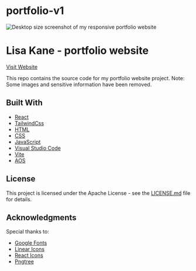 # portfolio-v1
![Desktop size screenshot of my responsive portfolio website](/../main/portfolio-screenshot.png?raw=true)  

# Lisa Kane - portfolio website  
[Visit Website](https://kanekoded.com/)  

This repo contains the source code for my portfolio website project. Note: Some images and sensitive information have been removed.

## Built With 

* [React](https://react.dev/)
* [TailwindCss](https://tailwindcss.com/)
* [HTML](https://www.w3.org/html/)
* [CSS](https://www.w3.org/TR/CSS/#css)
* [JavaScript](https://ecma-international.org/publications-and-standards/standards/ecma-262/)
* [Visual Studio Code](https://code.visualstudio.com/)
* [Vite](https://vite.dev/)
* [AOS](https://michalsnik.github.io/aos/) 

## License
This project is licensed under the Apache License - see the [LICENSE.md](/../main/LICENSE) file for details.

## Acknowledgments  
Special thanks to:  

* [Google Fonts](https://fonts.google.com/) 
* [Linear Icons](https://linearicons.com/) 
* [React Icons](https://react-icons.github.io/react-icons/)
* [Pngtree](https://pngtree.com/)




